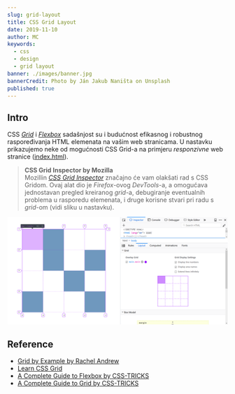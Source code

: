 ```yaml
---
slug: grid-layout
title: CSS Grid Layout
date: 2019-11-10
author: MC
keywords:
  - css
  - design
  - grid layout
banner: ./images/banner.jpg
bannerCredit: Photo by Ján Jakub Naništa on Unsplash
published: true
---
```


## Intro

CSS _[Grid](https://www.mozilla.org/en-US/developer/css-grid/)_ i _[Flexbox](https://css-tricks.com/snippets/css/a-guide-to-flexbox/)_ sadašnjost su i budućnost efikasnog i robustnog raspoređivanja HTML elemenata na vašim web stranicama. U nastavku prikazujemo neke od mogućnosti CSS Grid-a na primjeru _responzivne_ web stranice ([index.html](index.html)).

> **CSS Grid Inspector by Mozilla**  
> Mozillin _[CSS Grid Inspector](https://developer.mozilla.org/en-US/docs/Tools/Page_Inspector/How_to/Examine_grid_layouts)_ značajno će vam olakšati rad s CSS Gridom. Ovaj alat dio je _Firefox_-ovog _DevTools_-a, a omogućava jednostavan pregled kreiranog _grid_-a, debugiranje eventualnih problema u rasporedu elemenata, i druge korisne stvari pri radu s _grid_-om (vidi sliku u nastavku).

![CSS Grid Inspector](./images/grid_inspector.png)

## Reference

- [Grid by Example by Rachel Andrew](https://gridbyexample.com)
- [Learn CSS Grid](https://learncssgrid.com/)
- [A Complete Guide to Flexbox by CSS-TRICKS](https://css-tricks.com/snippets/css/a-guide-to-flexbox/)
- [A Complete Guide to Grid by CSS-TRICKS](https://css-tricks.com/snippets/css/complete-guide-grid/)